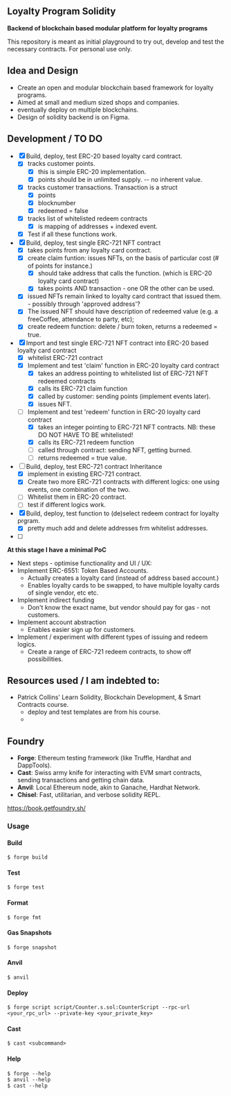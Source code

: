 ## Loyalty Program Solidity 
**Backend of blockchain based modular platform for loyalty programs**

This repository is meant as initial playground to try out, develop and test the necessary contracts.
For personal use only. 

## Idea and Design

- Create an open and modular blockchain based framework for loyalty programs. 
- Aimed at small and medium sized shops and companies. 
- eventually deploy on multiple blockchains. 
- Design of solidity backend is on Figma. 

## Development / TO DO 

- [x] Build, deploy, test ERC-20 based loyalty card contract. 
  - [x] tracks customer points. 
    - [x] this is simple ERC-20 implementation. 
    -  [x] points should be in unlimited supply. -- no inherent value. 
  - [x] tracks customer transactions. Transaction is a struct
    - [x] points 
    - [x] blocknumber 
    - [x] redeemed = false
  - [x] tracks list of whitelisted redeem contracts
    - [x] is mapping of addresses + indexed event. 
  - [x] Test if all these functions work. 
- [x] Build, deploy, test single ERC-721 NFT contract 
  - [x] takes points from any loyalty card contract. 
  - [x] create claim funtion: issues NFTs, on the basis of particular cost (# of points for instance.) 
    - [x] should take address that calls the function. (which is ERC-20 loyalty card contract)
    - [x] takes points AND transaction - one OR the other can be used. 
  - [x] issued NFTs remain linked to loyalty card contract that issued them. - possibly through 'approved address'? 
  - [x] The issued NFT should have description of redeemed value (e.g. a freeCoffee, attendance to party, etc); 
  - [x] create redeem function: delete / burn token, returns a redeemed = true.  
- [x] Import and test single ERC-721 NFT contract into ERC-20 based loyalty card contract
  - [x] whitelist ERC-721 contract
  - [x] Implement and test 'claim' function in ERC-20 loyalty card contract
    - [x] takes an address pointing to whitelisted list of ERC-721 NFT redeemed contracts
    - [x] calls its ERC-721 claim function   
    - [x] called by customer: sending points (implement events later).
    - [x] issues NFT. 
  - [ ] Implement and test 'redeem' function in ERC-20 loyalty card contract
    - [x] takes an integer pointing to ERC-721 NFT contracts. NB: these DO NOT HAVE TO BE whitelisted! 
    - [x] calls its ERC-721 redeem function
    - [ ] called through contract: sending NFT, getting burned. 
    - [ ] returns redeemed = true value.  
- [ ] Build, deploy, test ERC-721 contract Inheritance
  - [x] implement in existing ERC-721 contract. 
  - [x] Create two more ERC-721 contracts with different logics: one using events, one combination of the two. 
  - [ ] Whitelist them in ERC-20 contract.
  - [ ] test if different logics work. 
- [x] Build, deploy, test function to (de)select redeem contract for loyalty prgram. 
  - [x] pretty much add and delete addresses frm whitelist addresses.
- [ ] 

**At this stage I have a minimal PoC** 

- Next steps - optimise functionality and UI / UX: 
- Implement ERC-6551: Token Based Accounts. 
  - Actually creates a loyalty card (instead of address based account.)
  - Enables loyalty cards to be swapped, to have multiple loyalty cards of single vendor, etc etc. 
- Implement indirect funding
  - Don't know the exact name, but vendor should pay for gas - not customers. 
- Implement account abstraction
  - Enables easier sign up for customers. 
- Implement / experiment with different types of issuing and redeem logics. 
  - Create a range of ERC-721 redeem contracts, to show off possibilities.

## Resources used / I am indebted to:  
-  Patrick Collins' Learn Solidity, Blockchain Development, & Smart Contracts course. 
   -  deploy and test templates are from his course. 
   -    

## Foundry

-   **Forge**: Ethereum testing framework (like Truffle, Hardhat and DappTools).
-   **Cast**: Swiss army knife for interacting with EVM smart contracts, sending transactions and getting chain data.
-   **Anvil**: Local Ethereum node, akin to Ganache, Hardhat Network.
-   **Chisel**: Fast, utilitarian, and verbose solidity REPL.


https://book.getfoundry.sh/

### Usage

#### Build

```shell
$ forge build
```

#### Test

```shell
$ forge test
```

#### Format

```shell
$ forge fmt
```

#### Gas Snapshots

```shell
$ forge snapshot
```

#### Anvil

```shell
$ anvil
```

#### Deploy

```shell
$ forge script script/Counter.s.sol:CounterScript --rpc-url <your_rpc_url> --private-key <your_private_key>
```

#### Cast

```shell
$ cast <subcommand>
```

#### Help

```shell
$ forge --help
$ anvil --help
$ cast --help
```
